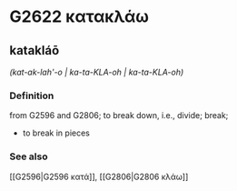 # G2622 κατακλάω

## katakláō

_(kat-ak-lah'-o | ka-ta-KLA-oh | ka-ta-KLA-oh)_

### Definition

from G2596 and G2806; to break down, i.e., divide; break; 

- to break in pieces

### See also

[[G2596|G2596 κατά]], [[G2806|G2806 κλάω]]
